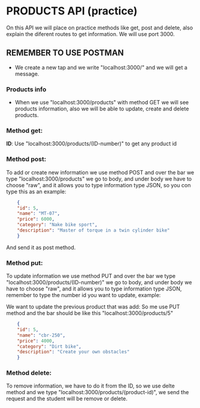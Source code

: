# PRODUCTS API (practice)

On this API we will place on practice methods like get, post and delete, also explain the diferent routes to get information.
We will use port 3000.


## REMEMBER TO USE POSTMAN

- We create a new tap and we write "localhost:3000/" and we will get a message.

### Products info

- When we use "localhost:3000/products" with method GET we will see products information, also we will be able to update, create and delete products.

### Method get:

**ID**: Use "localhost:3000/products/(ID-number)" to get any product id


### Method post:

To add or create new information we use method POST and over the bar we type "localhost:3000/products" we go to body, and under body we have to choose "raw", and it allows you to type information type JSON, so you con type this as an example:

```json
    {
    "id": 5,
    "name": "MT-07",
    "price": 6000,
    "category": "Nake bike sport",
    "description": "Master of torque in a twin cylinder bike"
    }
```

And send it as post method.


### Method put:

To update information we use method PUT and over the bar we type "localhost:3000/products/(ID-number)" we go to body, and under body we have to choose "raw", and it allows you to type information type JSON, remember to type the number id you want to update, example:

We want to update the previous product that was add:
So me use PUT method and the bar should be like this "localhost:3000/products/5"

```json
    {
    "id": 5,
    "name": "cbr-250",
    "price": 4000,
    "category": "Dirt bike",
    "description": "Create your own obstacles"
    }
```

### Method delete:

To remove information, we have to do it from the ID, so we use delte method and we type "localhost:3000/products/(product-id)", we send the request and the student will be remove or delete.